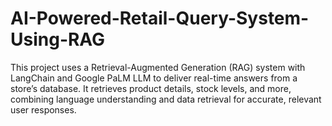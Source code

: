 # AI-Powered-Retail-Query-System-Using-RAG
This project uses a Retrieval-Augmented Generation (RAG) system with LangChain and Google PaLM LLM to deliver real-time answers from a store’s database. It retrieves product details, stock levels, and more, combining language understanding and data retrieval for accurate, relevant user responses.
